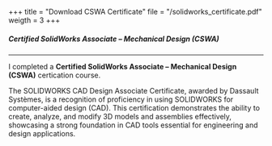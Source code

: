 +++
title = "Download CSWA Certificate"
file = "/solidworks_certificate.pdf"
weigth = 3
+++
##### Certified SolidWorks Associate – Mechanical Design (CSWA)
---
I completed a **Certified SolidWorks Associate – Mechanical Design (CSWA)** certication course.

The SOLIDWORKS CAD Design Associate Certificate, awarded by Dassault Systèmes, is a recognition of proficiency in using SOLIDWORKS for computer-aided design (CAD). This certification demonstrates the ability to create, analyze, and modify 3D models and assemblies effectively, showcasing a strong foundation in CAD tools essential for engineering and design applications.